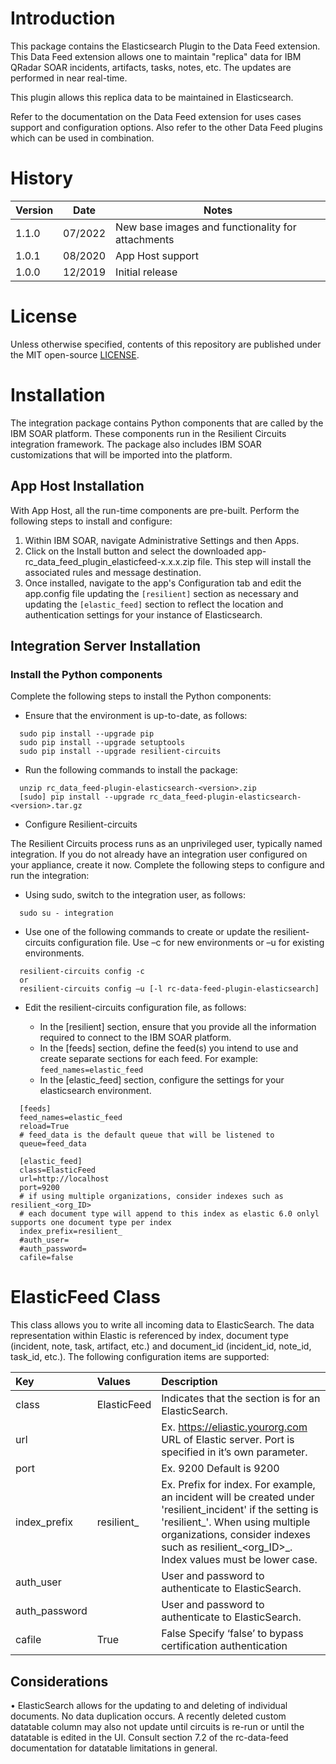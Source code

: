 # Introduction
This package contains the Elasticsearch Plugin to the Data Feed extension.  This Data Feed extension allows one to maintain "replica" data for IBM QRadar SOAR incidents, artifacts, tasks, notes, etc.  The updates are performed in near real-time.

This plugin allows this replica data to be maintained in Elasticsearch.

Refer to the documentation on the Data Feed extension for uses cases support and configuration options. Also refer to the other Data Feed plugins which can be used in combination.

# History
| Version | Date | Notes |
| ------- | ---- | ----- |
| 1.1.0   | 07/2022 | New base images and functionality for attachments |
| 1.0.1   | 08/2020 | App Host support |
| 1.0.0   | 12/2019 | Initial release |

# License

Unless otherwise specified, contents of this repository are published under the MIT open-source
[LICENSE](LICENSE).

# Installation
  The integration package contains Python components that are called by the IBM SOAR platform. These components run in the Resilient Circuits integration framework. The package also includes IBM SOAR customizations that will be imported into the platform.
  
## App Host Installation
With App Host, all the run-time components are pre-built. Perform the following steps to install and configure:
1. Within IBM SOAR, navigate Administrative Settings and then Apps. 
2. Click on the Install button and select the downloaded app-rc_data_feed_plugin_elasticfeed-x.x.x.zip file. This step will install the associated rules and message destination.
3. Once installed, navigate to the app's Configuration tab and edit the app.config file updating the `[resilient]` 
section as necessary and updating the `[elastic_feed]` section to reflect the location and authentication settings for your instance of Elasticsearch.

## Integration Server Installation
### Install the Python components
  Complete the following steps to install the Python components:
* Ensure that the environment is up-to-date, as follows:
```
  sudo pip install --upgrade pip
  sudo pip install --upgrade setuptools
  sudo pip install --upgrade resilient-circuits
```  
*	Run the following commands to install the package:
```
  unzip rc_data_feed-plugin-elasticsearch-<version>.zip
  [sudo] pip install --upgrade rc_data_feed-plugin-elasticsearch-<version>.tar.gz
```  
*	Configure Resilient-circuits

  The Resilient Circuits process runs as an unprivileged user, typically named integration. If you do not already have an integration user configured on your appliance, create it now. 
  Complete the following steps to configure and run the integration:
*	Using sudo, switch to the integration user, as follows:

`  sudo su - integration`
*	Use one of the following commands to create or update the resilient-circuits configuration file. Use –c for new environments or –u for existing environments.
```
  resilient-circuits config -c
  or
  resilient-circuits config –u [-l rc-data-feed-plugin-elasticsearch]
```
*	Edit the resilient-circuits configuration file, as follows:
    
     - In the [resilient] section, ensure that you provide all the information required to connect to the IBM SOAR platform.
     - In the [feeds] section, define the feed(s) you intend to use and create separate sections for each feed. For example:
     `feed_names=elastic_feed`
     - In the [elastic_feed] section, configure the settings for your elasticsearch environment.
```
  [feeds]
  feed_names=elastic_feed
  reload=True
  # feed_data is the default queue that will be listened to
  queue=feed_data
  
  [elastic_feed]
  class=ElasticFeed
  url=http://localhost
  port=9200
  # if using multiple organizations, consider indexes such as resilient_<org_ID>
  # each document type will append to this index as elastic 6.0 onlyl supports one document type per index
  index_prefix=resilient_
  #auth_user=
  #auth_password=
  cafile=false
```

# ElasticFeed Class
This class allows you to write all incoming data to ElasticSearch. The data representation within Elastic is referenced by index, document type (incident, note, task, artifact, etc.) and document_id (incident_id, note_id, task_id, etc.).
The following configuration items are supported:

| Key | Values | Description |
| :- | :---- | :---------- |
| class | ElasticFeed | Indicates that the section is for an ElasticSearch. |
| url | | Ex. https://eliastic.yourorg.com	URL of Elastic server. Port is specified in it’s own parameter. |
| port | | Ex. 9200	Default is 9200 |
| index_prefix | resilient_ | Ex. Prefix for index. For example, an incident will be created under 'resilient_incident' if the setting is 'resilient_'. When using multiple organizations, consider indexes such as resilient_<org_ID>_.  Index values must be lower case. |
| auth_user | | User and password to authenticate to ElasticSearch. | 
| auth_password	| | User and password to authenticate to ElasticSearch. | 
| cafile | True | False	Specify  ‘false’ to bypass certification authentication |

## Considerations
•	ElasticSearch allows for the updating to and deleting of individual documents. No data duplication occurs. A recently deleted custom datatable column may also not update until circuits is re-run or until the datatable is edited in the UI. 
Consult section 7.2 of the rc-data-feed documentation for datatable limitations in general.
